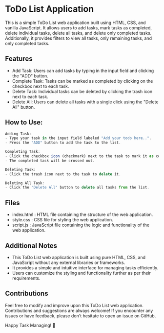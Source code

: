 
# ToDo List Application

This is a simple ToDo List web application built using HTML, CSS, and vanilla JavaScript. It allows users to add tasks, mark tasks as completed, delete individual tasks, delete all tasks, and delete only completed tasks. Additionally, it provides filters to view all tasks, only remaining tasks, and only completed tasks.


## Features

- Add Task: Users can add tasks by typing in the input field and clicking the "ADD" button.
- Complete Task: Tasks can be marked as completed by clicking on the checkbox next to each task.
- Delete Task: Individual tasks can be deleted by clicking the trash icon next to each task.
- Delete All: Users can delete all tasks with a single click using the "Delete All" button.


## How to Use:

```javascript
Adding Task:
- Type your task in the input field labeled "Add your todo here..".
- Press the "ADD" button to add the task to the list.
```

```javascript
Completing Task:
- Click the checkbox icon (checkmark) next to the task to mark it as completed.
- The completed task will be crossed out.
```

```javascript
Deleting Task:
- Click the trash icon next to the task to delete it.
```

```javascript
Deleting All Task:
- Click the "Delete All" button to delete all tasks from the list.
```


## Files

- index.html : HTML file containing the structure of the web application.
- style.css : CSS file for styling the web application.
- script.js : JavaScript file containing the logic and functionality of the web application.
## Additional Notes

- This ToDo List web application is built using pure HTML, CSS, and JavaScript without any external libraries or frameworks.
- It provides a simple and intuitive interface for managing tasks efficiently.
- Users can customize the styling and functionality further as per their requirements.
## Contributions

Feel free to modify and improve upon this ToDo List web application. Contributions and suggestions are always welcome! If you encounter any issues or have feedback, please don't hesitate to open an issue on GitHub.

Happy Task Managing! 🚀

